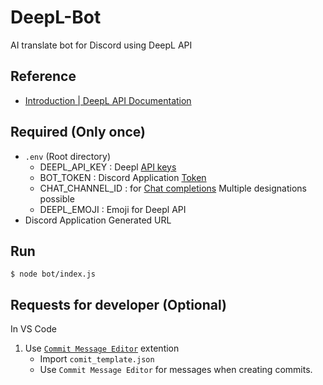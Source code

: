 # DeepL-Bot

AI translate bot for Discord using DeepL API

## Reference

- [Introduction | DeepL API Documentation](https://developers.deepl.com/docs)

## Required (Only once)

- `.env` (Root directory)
  - DEEPL_API_KEY : Deepl [API keys](https://www.deepl.com/ja/your-account/keys)
  - BOT_TOKEN : Discord Application [Token](https://discord.com/developers/applications)
  - CHAT_CHANNEL_ID : for [Chat completions](https://platform.openai.com/docs/guides/chat/introduction)
    Multiple designations possible
  - DEEPL_EMOJI : Emoji for Deepl API
- Discord Application Generated URL

## Run

```shell-session
$ node bot/index.js
```

## Requests for developer (Optional)

In VS Code

1. Use [`Commit Message Editor`](https://marketplace.visualstudio.com/items?itemName=adam-bender.commit-message-editor) extention
   - Import `comit_template.json`
   - Use `Commit Message Editor` for messages when creating commits.
